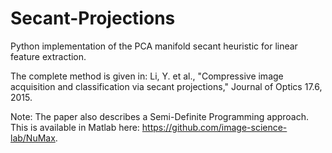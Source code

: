 # Secant-Projections
Python implementation of the PCA manifold secant heuristic for linear feature extraction.

The complete method is given in:
Li, Y. et al., "Compressive image acquisition and classification via secant
projections," Journal of Optics 17.6, 2015.

Note: The paper also describes a Semi-Definite Programming approach. This is available in Matlab here: https://github.com/image-science-lab/NuMax.
